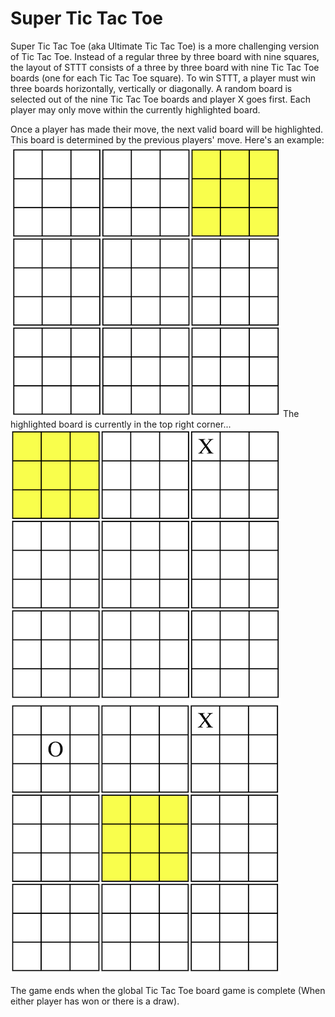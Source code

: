 # Super Tic Tac Toe
Super Tic Tac Toe (aka Ultimate Tic Tac Toe) is a more challenging version of Tic Tac Toe. Instead of a regular three by three
board with nine squares, the layout of STTT consists of a three by three board with nine Tic Tac Toe boards (one for each Tic
Tac Toe square). To win STTT, a player must win three boards horizontally, vertically or diagonally. A random board is selected
out of the nine Tic Tac Toe boards and player X goes first. Each player may only move within the currently highlighted board.

Once a player has made their move, the next valid board will be highlighted. This board is determined by the previous players' 
move.
Here's an example:
![Start of Game](/images/move0.png)
The highlighted board is currently in the top right corner...
![Player X makes first move](/images/move1.png)
![Player O makes second move](/images/move2.png)


The game ends when the global Tic Tac Toe board game is complete (When either player has won or there is a draw). 
